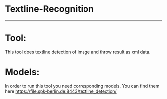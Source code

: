 # Textline-Recognition

***
# Tool:
This tool does textline detection of image and throw result as xml data.

# Models:
In order to run this tool you need corresponding models. You can find them here
https://file.spk-berlin.de:8443/textline_detection/



